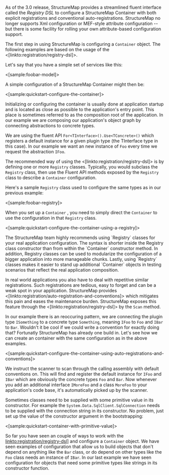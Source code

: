 <!--Title: Registration-->
<!--Url: registration-->


As of the 3.0 release, StructureMap provides a streamlined fluent interface called the _Registry DSL_ to configure a StructureMap
Container with both explicit registrations and conventional auto-registrations. StructureMap no longer supports Xml configuration or MEF-style attribute configuration -- but there is some facility for rolling your own attribute-based configuration support.  

The first step in using StructureMap is configuring a <code>Container</code> object. The following examples are based on the usage of the <[linkto:registration/registry-dsl]>.

Let's say that you have a simple set of services like this:

<[sample:foobar-model]>

A simple configuration of a StructureMap Container might then be:

<[sample:quickstart-configure-the-container]>

Initializing or configuring the container is usually done at application startup and is located as close as possible to the application's entry point. 
This place is sometimes referred to as the composition root of the application. 
In our example we are composing our application's object graph by connecting abstractions to concrete types.

We are using the fluent API `For<TInterface>().Use<TConcrete>()` which registers a default instance for a given plugin type (the TInterface type in this case). In our example we want an new instance of `Foo` every time we request the abstraction `IFoo`.

The recommended way of using the <[linkto:registration/registry-dsl]> is by defining one or more `Registry` classes. Typically, you would subclass the `Registry` class, 
then use the Fluent API methods exposed by the `Registry` class to describe a `Container` configuration. 

Here's a sample `Registry` class used to configure the same types as in our previous example:

<[sample:foobar-registry]>

When you set up a `Container` , you need to simply direct the `Container` to use the configuration in that `Registry` class.

<[sample:quickstart-configure-the-container-using-a-registry]>

<div class="alert alert-info" role="alert">The StructureMap team highly recommends using `Registry` classes for your real application configuration.  The syntax is shorter inside the Registry class constructor than from within the `Container` constructor method. In addition, Registry classes can be used to modularize the configuration of a bigger application into more manageable chunks.  Lastly, using `Registry` classes makes it easier to stand up additional `Container` objects in testing scenarios that reflect the real application composition.</div>

In real world applications you also have to deal with repetitive similar registrations. Such registrations are tedious, easy to forget and can be a weak spot in your application. StructureMap provides <[linkto:registration/auto-registration-and-conventions]>  which mitigates this pain and eases the maintenance burden. StructureMap exposes this feature through the <[linkto:registration/registry-dsl]> by the `Scan` method.

In our example there is an reoccuring pattern, we are connecting the plugin type `ISomething` to a concrete type `Something`, meaning `IFoo` to `Foo` and `IBar` to `Bar`. Wouldn't it be cool if we could write a convention for exactly doing that? Fortunatly StructureMap has already one build in. Let's see how we can create an container with the same configuration as in the above examples.

<[sample:quickstart-configure-the-container-using-auto-registrations-and-conventions]>

We instruct the scanner to scan through the calling assembly with default conventions on. This will find and register the default instance for `IFoo` and `IBar` which are obviously the concrete types `Foo` and `Bar`. Now whenever you add an additional interface `IMoreFoo` and a class `MoreFoo` to your application's code base, it's automatically picked up by the scanner. 

Sometimes classes need to be supplied with some primitive value in its constructor. For example the `System.Data.SqlClient.SqlConnection` needs to be supplied with the connection string in its constructor. No problem, just set up the value of the constructor argument in the bootstrapping:

<[sample:quickstart-container-with-primitive-value]>

So far you have seen an couple of ways to work with the <linkto:registration/registry-dsl]> and configure a `Container` object. We have seen examples of configuration that allow us to build objects that don't depend on anything like the `Bar` class, or do depend on other types like the `Foo` class needs an instance of `IBar`. In our last example we have seen configuration for objects that need some primitive types like strings in its constructor function.

